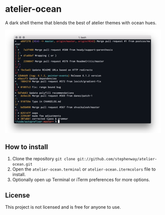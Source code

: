 # atelier-ocean
A dark shell theme that blends the best of atelier themes with ocean hues.

![screenshot](screenshot.png)

## How to install

1. Clone the repository `git clone git://github.com/stephenway/atelier-ocean.git`
2. Open the `atelier-ocean.terminal` or `atelier-ocean.itermcolors` file to install.
3. Optionally open up Terminal or iTerm  preferences for more options.

## License
This project is not licensed and is free for anyone to use.
